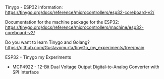 Tinygo - ESP32 information:
https://tinygo.org/docs/reference/microcontrollers/esp32-coreboard-v2/

Documentation for the machine package for the ESP32:
https://tinygo.org/docs/reference/microcontrollers/machine/esp32-coreboard-v2/

Do you want to learn Tinygo and Golang?
https://github.com/Gustavomurta/tinyGo_my_experiments/tree/main

ESP32 - Tinygo my Experiments

- MCP4922 - 12-Bit Dual Voltage Output Digital-to-Analog Converter with SPI Interface

